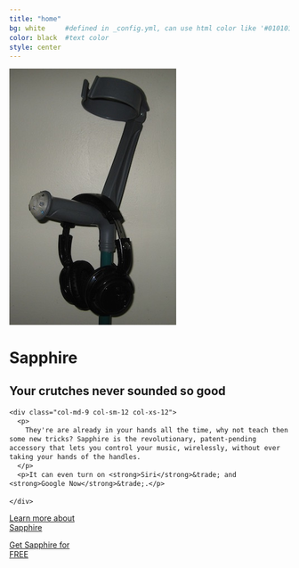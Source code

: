 ```yaml
---
title: "home"
bg: white     #defined in _config.yml, can use html color like '#010101'
color: black  #text color
style: center
---
```


<div class="fluid-container">
  <div class="row">
    <div class="col-md-3 col-sm-3 col-xs-6">
      <div class="phone">
        <img class="img-responsive img-rounded center-block" src="img/hero_cropped.jpg">
      </div>
    </div>
    <div class="col-md-9 col-sm-9 col-xs-6">
      <div class="pull-middle">
        <h1 class="h1 page-header">Sapphire</h1>
        <h2>Your crutches never sounded so good</h2>
      </div>
    </div>
  
    <div class="col-md-9 col-sm-12 col-xs-12">
      <p>
        They're are already in your hands all the time, why not teach then some new tricks? Sapphire is the revolutionary, patent-pending accessory that lets you control your music, wirelessly, without ever taking your hands of the handles.
      </p>
      <p>It can even turn on <strong>Siri</strong>&trade; and <strong>Google Now</strong>&trade;.</p>
      
    </div>
  </div>
  <div class="row">
    <div class="col-md-3 col-md-offset-3 col-xs-12">
      <p>
        <a href="#b-what" class="btn-lg btn-primary btn-block cta-btn"><span>Learn more about<br>Sapphire</span></a>
      </p>
    </div>
    <div class="col-md-3 col-xs-12">
      <p>
        <a href="#c-beta" class="btn-lg btn-success btn-block cta-btn"><span>Get Sapphire for<br>FREE</span></a>
      </p>
    </div>

  </div>
</div>